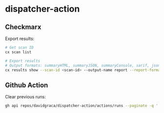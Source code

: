 # dispatcher-action

## Checkmarx

Export results:

```bash
# Get scan ID
cx scan list

# Export results
# Output formats: summaryHTML, summaryJSON, summaryConsole, sarif, json, sonar
cx results show --scan-id <scan-id> --output-name report --report-format json --output-path '.'
```

## Github Action

Clear previous runs:

```bash
gh api repos/davidgraca/dispatcher-action/actions/runs --paginate -q '.workflow_runs[] | select(.head_branch) | "\(.id)"' | xargs -n1 -I % gh api repos/davidgraca/dispatcher-action/actions/runs/% -X DELETE
```
